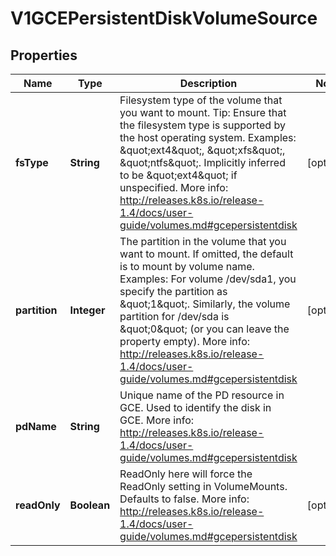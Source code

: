 
# V1GCEPersistentDiskVolumeSource

## Properties
Name | Type | Description | Notes
------------ | ------------- | ------------- | -------------
**fsType** | **String** | Filesystem type of the volume that you want to mount. Tip: Ensure that the filesystem type is supported by the host operating system. Examples: \&quot;ext4\&quot;, \&quot;xfs\&quot;, \&quot;ntfs\&quot;. Implicitly inferred to be \&quot;ext4\&quot; if unspecified. More info: http://releases.k8s.io/release-1.4/docs/user-guide/volumes.md#gcepersistentdisk |  [optional]
**partition** | **Integer** | The partition in the volume that you want to mount. If omitted, the default is to mount by volume name. Examples: For volume /dev/sda1, you specify the partition as \&quot;1\&quot;. Similarly, the volume partition for /dev/sda is \&quot;0\&quot; (or you can leave the property empty). More info: http://releases.k8s.io/release-1.4/docs/user-guide/volumes.md#gcepersistentdisk |  [optional]
**pdName** | **String** | Unique name of the PD resource in GCE. Used to identify the disk in GCE. More info: http://releases.k8s.io/release-1.4/docs/user-guide/volumes.md#gcepersistentdisk | 
**readOnly** | **Boolean** | ReadOnly here will force the ReadOnly setting in VolumeMounts. Defaults to false. More info: http://releases.k8s.io/release-1.4/docs/user-guide/volumes.md#gcepersistentdisk |  [optional]



